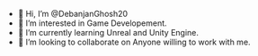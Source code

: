 - 👋 Hi, I’m @DebanjanGhosh20
- 👀 I’m interested in Game Developement.
- 🌱 I’m currently learning Unreal and Unity Engine.
- 💞️ I’m looking to collaborate on Anyone willing to work with me.

<!---
DebanjanGhosh20/DebanjanGhosh20 is a ✨ special ✨ repository because its `README.md` (this file) appears on your GitHub profile.
You can click the Preview link to take a look at your changes.
--->
